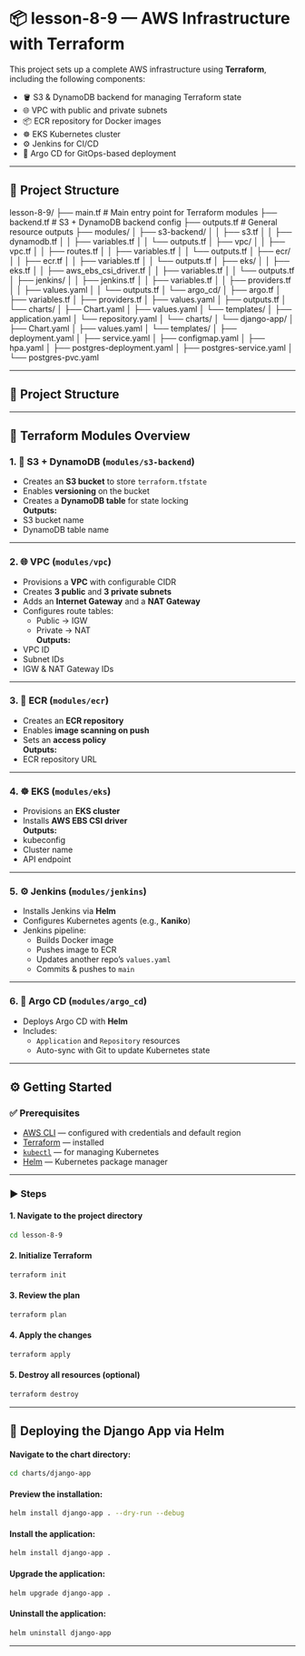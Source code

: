 # 📦 lesson-8-9 — AWS Infrastructure with Terraform

This project sets up a complete AWS infrastructure using **Terraform**, including the following components:

- 🪣 S3 & DynamoDB backend for managing Terraform state
- 🌐 VPC with public and private subnets
- 📦 ECR repository for Docker images
- ☸️ EKS Kubernetes cluster
- ⚙️ Jenkins for CI/CD
- 🚀 Argo CD for GitOps-based deployment

---

## 📁 Project Structure

lesson-8-9/
├── main.tf                 # Main entry point for Terraform modules
├── backend.tf              # S3 + DynamoDB backend config
├── outputs.tf              # General resource outputs
├── modules/
│   ├── s3-backend/
│   │   ├── s3.tf
│   │   ├── dynamodb.tf
│   │   ├── variables.tf
│   │   └── outputs.tf
│   ├── vpc/
│   │   ├── vpc.tf
│   │   ├── routes.tf
│   │   ├── variables.tf
│   │   └── outputs.tf
│   ├── ecr/
│   │   ├── ecr.tf
│   │   ├── variables.tf
│   │   └── outputs.tf
│   ├── eks/
│   │   ├── eks.tf
│   │   ├── aws_ebs_csi_driver.tf
│   │   ├── variables.tf
│   │   └── outputs.tf
│   ├── jenkins/
│   │   ├── jenkins.tf
│   │   ├── variables.tf
│   │   ├── providers.tf
│   │   ├── values.yaml
│   │   └── outputs.tf
│   └── argo_cd/
│       ├── argo.tf
│       ├── variables.tf
│       ├── providers.tf
│       ├── values.yaml
│       ├── outputs.tf
│       └── charts/
│           ├── Chart.yaml
│           ├── values.yaml
│           └── templates/
│               ├── application.yaml
│               └── repository.yaml
│           └── charts/
│               └── django-app/
│                   ├── Chart.yaml
│                   ├── values.yaml
│                   └── templates/
│                       ├── deployment.yaml
│                       ├── service.yaml
│                       ├── configmap.yaml
│                       ├── hpa.yaml
│                       ├── postgres-deployment.yaml
│                       ├── postgres-service.yaml
│                       └── postgres-pvc.yaml



---

## 📁 Project Structure


---

## 🔧 Terraform Modules Overview

### 1. 📂 **S3 + DynamoDB** (`modules/s3-backend`)
- Creates an **S3 bucket** to store `terraform.tfstate`
- Enables **versioning** on the bucket
- Creates a **DynamoDB table** for state locking  
  **Outputs:**
- S3 bucket name
- DynamoDB table name

---

### 2. 🌐 **VPC** (`modules/vpc`)
- Provisions a **VPC** with configurable CIDR
- Creates **3 public** and **3 private subnets**
- Adds an **Internet Gateway** and a **NAT Gateway**
- Configures route tables:
  - Public → IGW
  - Private → NAT  
    **Outputs:**
- VPC ID
- Subnet IDs
- IGW & NAT Gateway IDs

---

### 3. 🐳 **ECR** (`modules/ecr`)
- Creates an **ECR repository**
- Enables **image scanning on push**
- Sets an **access policy**  
  **Outputs:**
- ECR repository URL

---

### 4. ☸️ **EKS** (`modules/eks`)
- Provisions an **EKS cluster**
- Installs **AWS EBS CSI driver**  
  **Outputs:**
- kubeconfig
- Cluster name
- API endpoint

---

### 5. ⚙️ **Jenkins** (`modules/jenkins`)
- Installs Jenkins via **Helm**
- Configures Kubernetes agents (e.g., **Kaniko**)
- Jenkins pipeline:
  - Builds Docker image
  - Pushes image to ECR
  - Updates another repo’s `values.yaml`
  - Commits & pushes to `main`

---

### 6. 🚀 **Argo CD** (`modules/argo_cd`)
- Deploys Argo CD with **Helm**
- Includes:
  - `Application` and `Repository` resources
  - Auto-sync with Git to update Kubernetes state

---

## ⚙️ Getting Started

### ✅ Prerequisites

- [AWS CLI](https://aws.amazon.com/cli/) — configured with credentials and default region
- [Terraform](https://developer.hashicorp.com/terraform/install) — installed
- [`kubectl`](https://kubernetes.io/docs/tasks/tools/) — for managing Kubernetes
- [Helm](https://helm.sh/) — Kubernetes package manager

---

### ▶️ Steps

#### 1. Navigate to the project directory

```bash
cd lesson-8-9
```

#### 2. Initialize Terraform

```bash
terraform init
```

#### 3. Review the plan

```bash
terraform plan
```

#### 4. Apply the changes

```bash
terraform apply
```

#### 5. Destroy all resources (optional)

```bash
terraform destroy
```

---

## 🧩 Deploying the Django App via Helm

#### Navigate to the chart directory:
```bash
cd charts/django-app
```

#### Preview the installation:
```bash
helm install django-app . --dry-run --debug
```

#### Install the application:
```bash
helm install django-app .
```

#### Upgrade the application:
```bash
helm upgrade django-app .
```

#### Uninstall the application:
```bash
helm uninstall django-app
```

---